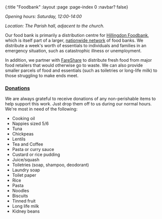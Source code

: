 {:title "Foodbank"
 :layout :page
 :page-index 0
 :navbar? false}

*Opening hours: Saturday, 12:00-14:00*

*Location: The Parish hall, adjacent to the church.*

Our food bank is primarily a distribution centre for [Hillingdon Foodbank](https://hillingdon.foodbank.org.uk/), which is itself part of a larger, [nationwide network](https://www.trusselltrust.org/) of food banks. We distribute a week's worth of essentials to individuals and families in an emergency situation, such as catastrophic illness or unemployment.

In addition, we partner with [FareShare](https://fareshare.org.uk/) to distribute fresh food from major food retailers that would otherwise go to waste. We can also provide smaller parcels of food and essentials (such as toiletries or long-life milk) to those struggling to make ends meet.

### [Donations](#donations)

We are always grateful to receive donations of any non-perishable items to help support this work. Just drop them off to us during our normal hours. We're most in need of the following:

 * Cooking oil
 * Nappies sized 5/6
 * Tuna
 * Chickpeas
 * Lentils
 * Tea and Coffee
 * Pasta or curry sauce
 * Custard or rice pudding
 * Juice/squash
 * Toiletries (soap, shampoo, deodorant)
 * Laundry soap
 * Toilet paper
 * Rice
 * Pasta
 * Noodles
 * Biscuits
 * Tinned fruit
 * Long life milk
 * Kidney beans
